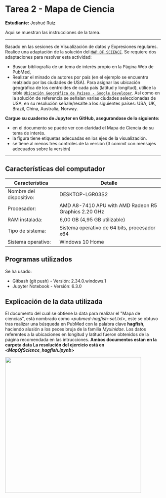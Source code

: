 # Tarea 2 - Mapa de Ciencia

**Estudiante:** Joshué Ruiz

Aqui se muestran las instrucciones de la tarea.

* * *

Basado en las sesiones de Visualización de datos y Expresiones regulares. Realice una adaptación de la solución del [`MAP OF SCIENCE`](https://github.com/CSB-book/CSB/blob/master/regex/solutions/MapOfScience_solution.ipynb). Se requiere dos adaptaciones para resolver esta actividad:
- Buscar bibliografía de un tema de interés propio en la Página Web de PubMed,
- Realizar el minado de autores por país (en el ejemplo se encuentra realziado por las ciudades de USA). Para asignar las ubicación geográfica de los centroides de cada país (latitud y longitud), utilice la tabla [`Ubicación Geográfica de Países - Google Developer`](https://developers.google.com/public-data/docs/canonical/countries_csv). Así como en la solución de referencia se señalan varias ciudades seleccionadas de USA, en su resolución señale/resalte a los siguientes países: USA, UK, Brazil, China, Australia, Norway.  

**Cargue su cuaderno de Jupyter en GitHub, asegurandose de lo siguiente:**
- en el documento se puede ver con claridad el Mapa de Ciencia de su tema de interés.
- la figura tiene etiquetas adecuadas en los ejes de la visualización. 
- se tiene al menos tres controles de la versión (3 commit con mensajes adecuados sobre la versión)

* * *

## Características del computador
Característica | Detalle
-------------- | -----------------
Nombre del dispositivo:	| DESKTOP-LGR03S2
Procesador:	| AMD A8-7410 APU with AMD Radeon R5 Graphics   2.20 GHz
RAM instalada:	| 6,00 GB (4,95 GB utilizable)
Tipo de sistema:	| Sistema operativo de 64 bits, procesador x64
Sistema operativo: | Windows 10 Home

## Programas utilizados
Se ha usado:
- Gitbash (git push) - Versión: 2.34.0.windows.1
- Jupyter Notebook - Versión: 6.3.0

## Explicación de la data utilizada
El documento del cual se obtiene la data para realizar el "Mapa de ciencias", está nombrado como *<pubmed-hagfish-set.txt>*, este se obtuvo tras realizar una búsqueda en PubMed con la palabra clave **hagfish**, haciendo alusión a los peces bruja de la familia _Myxinidae_. Los datos referentes a la ubicaciones en longitud y latitud fueron obtenidos de la página recomendada en las intrucciones. **Ambos documentos estan en la carpeta data**
**La resolución del ejercicio está en <_MapOfScience_hagfish.ipynb_>**

<img src="http://angelenamangieri.weebly.com/uploads/5/8/6/1/58610217/6901451_orig.gif" width="440">
